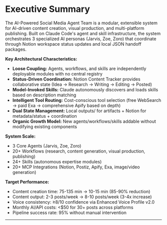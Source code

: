# Executive Summary

The AI-Powered Social Media Agent Team is a modular, extensible system for AI-driven content creation, visual production, and multi-platform publishing. Built on Claude Code's agent and skill infrastructure, the system orchestrates 3 specialized AI personas (Jarvis, Zoe, Zoro) that coordinate through Notion workspace status updates and local JSON handoff packages.

**Key Architectural Characteristics:**

- **Loose Coupling:** Agents, workflows, and skills are independently deployable modules with no central registry
- **Status-Driven Coordination:** Notion Content Tracker provides collaborative state (Idea → Research → Writing → Editing → Posted)
- **Model-Invoked Skills:** Claude autonomously discovers and loads skills based on description matching
- **Intelligent Tool Routing:** Cost-conscious tool selection (free WebSearch → paid Exa → comprehensive Apify based on depth)
- **Dual State Management:** Local outputs/ for artifacts + Notion for metadata/status + coordination
- **Organic Growth Model:** New agents/workflows/skills addable without modifying existing components

**System Scale:**
- 3 Core Agents (Jarvis, Zoe, Zoro)
- 20+ Workflows (research, content generation, visual production, publishing)
- 24+ Skills (autonomous expertise modules)
- 20+ MCP Integrations (Notion, Postiz, Apify, Exa, image/video generation)

**Target Performance:**
- Content creation time: 75-135 min → 10-15 min (85-90% reduction)
- Content output: 2-3 posts/week → 8-10 posts/week (3-4x increase)
- Voice consistency: ≥8/10 confidence via Enhanced Voice Profile v2.0
- Monthly AI/API costs: <$50 for 30+ posts across platforms
- Pipeline success rate: 95% without manual intervention

---
